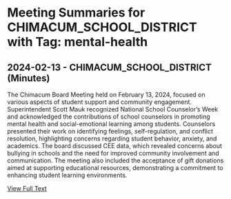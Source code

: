 # Meeting Summaries for CHIMACUM_SCHOOL_DISTRICT with Tag: mental-health

## 2024-02-13 - CHIMACUM_SCHOOL_DISTRICT (Minutes)

The Chimacum Board Meeting held on February 13, 2024, focused on various aspects of student support and community engagement. Superintendent Scott Mauk recognized National School Counselor’s Week and acknowledged the contributions of school counselors in promoting mental health and social-emotional learning among students. Counselors presented their work on identifying feelings, self-regulation, and conflict resolution, highlighting concerns regarding student behavior, anxiety, and academics. The board discussed CEE data, which revealed concerns about bullying in schools and the need for improved community involvement and communication. The meeting also included the acceptance of gift donations aimed at supporting educational resources, demonstrating a commitment to enhancing student learning environments.

[View Full Text](https://raw.githubusercontent.com/VoronoiPerspectives/WashingtonStateSchoolBoardExplorer/refs/heads/main/data/countries/usa/states/wa/counties/jefferson/school_boards/chimacum_school_district/2024/processed/2024-02-13-board-meeting-minutes.txt)

